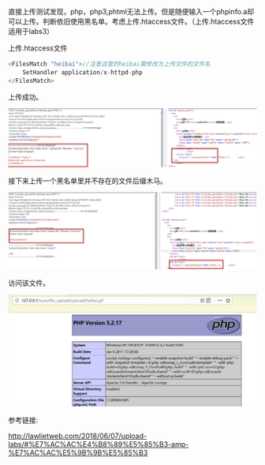 直接上传测试发现，php，php3,phtml无法上传。但是随便输入一个phpinfo.a却可以上传。判断依旧使用黑名单。考虑上传.htaccess文件。（上传.htaccess文件适用于labs3）

上传.htaccess文件

```javascript
<FilesMatch "heibai">//注意这里的heibai需修改为上传文件的文件名
    SetHandler application/x-httpd-php
</FilesMatch>
```

上传成功。

![](https://raw.githubusercontent.com/h1iba1/h1iba1.github.io/refs/heads/master/_posts/CTF/ctf/文件上传漏洞/upload_labs靶场/images/7ACD1DEF42544F028771BF0D1661DEB4clipboard.png)

接下来上传一个黑名单里并不存在的文件后缀木马。

![](https://raw.githubusercontent.com/h1iba1/h1iba1.github.io/refs/heads/master/_posts/CTF/ctf/文件上传漏洞/upload_labs靶场/images/8D741FB0B20D442ABCC034F244DCD450clipboard.png)

访问该文件。

![](https://raw.githubusercontent.com/h1iba1/h1iba1.github.io/refs/heads/master/_posts/CTF/ctf/文件上传漏洞/upload_labs靶场/images/6981EE0438FF4E41A52CAD12C8231531clipboard.png)

参考链接:

http://lawlietweb.com/2018/06/07/upload-labs/#%E7%AC%AC%E4%B8%89%E5%85%B3-amp-%E7%AC%AC%E5%9B%9B%E5%85%B3